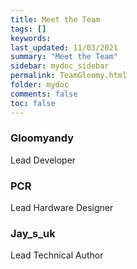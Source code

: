 ```yaml
---
title: Meet the Team
tags: []
keywords: 
last_updated: 11/03/2021
summary: "Meet the Team"
sidebar: mydoc_sidebar
permalink: TeamGloomy.html
folder: mydoc
comments: false
toc: false
---
```


### Gloomyandy

Lead Developer

### PCR

Lead Hardware Designer

### Jay_s_uk

Lead Technical Author